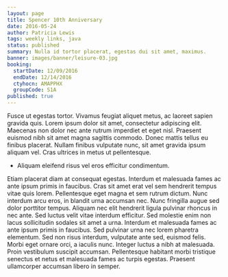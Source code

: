 ```yaml
---
layout: page
title: Spencer 10th Anniversary
date: 2016-05-24
author: Patricia Lewis
tags: weekly links, java
status: published
summary: Nulla id tortor placerat, egestas dui sit amet, maximus.
banner: images/banner/leisure-03.jpg
booking:
  startDate: 12/09/2016
  endDate: 12/14/2016
  ctyhocn: AMAPPHX
  groupCode: S1A
published: true
---
```

Fusce ut egestas tortor. Vivamus feugiat aliquet metus, ac laoreet sapien gravida quis. Lorem ipsum dolor sit amet, consectetur adipiscing elit. Maecenas non dolor nec ante rutrum imperdiet et eget nisl. Praesent euismod nibh sit amet magna sagittis commodo. Donec mattis tellus eu finibus placerat. Nullam finibus vulputate nunc, sit amet gravida ipsum aliquam vel. Cras ultrices in metus ut pellentesque.

* Aliquam eleifend risus vel eros efficitur condimentum.

Etiam placerat diam at consequat egestas. Interdum et malesuada fames ac ante ipsum primis in faucibus. Cras sit amet erat vel sem hendrerit tempus vitae quis lorem. Pellentesque eget magna et sem rutrum dictum. Nunc interdum arcu eros, in blandit urna accumsan nec. Nunc fringilla augue sed dolor porttitor tempus. Aliquam nec elit hendrerit ligula pulvinar rhoncus in nec ante. Sed luctus velit vitae interdum efficitur. Sed molestie enim non lacus sollicitudin sodales sit amet a urna. Interdum et malesuada fames ac ante ipsum primis in faucibus.
Sed pulvinar urna nec lorem pharetra elementum. Sed non risus interdum, vulputate ante sed, euismod felis. Morbi eget ornare orci, a iaculis nunc. Integer luctus a nibh at malesuada. Proin vestibulum suscipit accumsan. Pellentesque habitant morbi tristique senectus et netus et malesuada fames ac turpis egestas. Praesent ullamcorper accumsan libero in semper.
